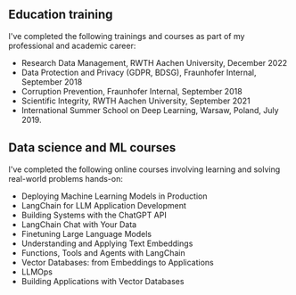 ## Education training
I've completed the following trainings and courses as part of my professional and academic career: 
  - Research Data Management, RWTH Aachen University, December 2022
  - Data Protection and Privacy (GDPR, BDSG), Fraunhofer Internal, September 2018
  - Corruption Prevention, Fraunhofer Internal, September 2018
  - Scientific Integrity, RWTH Aachen University, September 2021
  - International Summer School on Deep Learning, Warsaw, Poland, July 2019.

## Data science and ML courses
  I've completed the following online courses involving learning and solving real-world problems hands-on: 
  - Deploying Machine Learning Models in Production
  - LangChain for LLM Application Development
  - Building Systems with the ChatGPT API
  - LangChain Chat with Your Data
  - Finetuning Large Language Models
  - Understanding and Applying Text Embeddings
  - Functions, Tools and Agents with LangChain
  - Vector Databases: from Embeddings to Applications
  - LLMOps
  - Building Applications with Vector Databases


